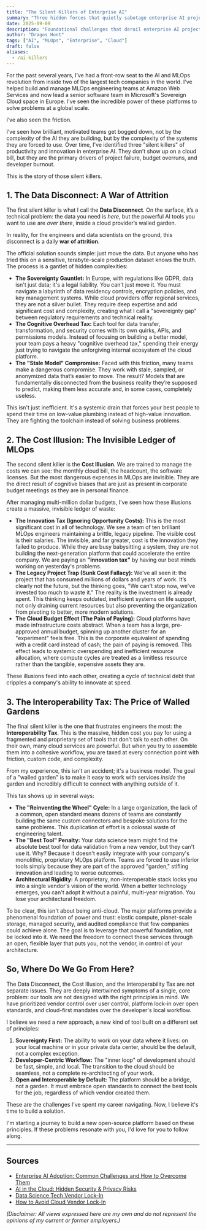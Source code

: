 ```yaml
---
title: "The Silent Killers of Enterprise AI"
summary: "Three hidden forces that quietly sabotage enterprise AI projects: data disconnect, cost illusions, and interoperability tax."
date: 2025-09-09
description: "Foundational challenges that derail enterprise AI projects: the data disconnect, hidden costs, and the interoperability tax."
author: "Dragos Hont"
tags: ["AI", "MLOps", "Enterprise", "Cloud"]
draft: false
aliases:
  - /ai-killers
---
```


For the past several years, I’ve had a front-row seat to the AI and MLOps revolution from inside two of the largest tech companies in the world. I’ve helped build and manage MLOps engineering teams at Amazon Web Services and now lead a senior software team in Microsoft's Sovereign Cloud space in Europe. I’ve seen the incredible power of these platforms to solve problems at a global scale.

I’ve also seen the friction.

I’ve seen how brilliant, motivated teams get bogged down, not by the complexity of the AI they are building, but by the complexity of the systems they are forced to use. Over time, I've identified three "silent killers" of productivity and innovation in enterprise AI. They don’t show up on a cloud bill, but they are the primary drivers of project failure, budget overruns, and developer burnout.

This is the story of those silent killers.

## 1. The Data Disconnect: A War of Attrition

The first silent killer is what I call the **Data Disconnect**. On the surface, it’s a technical problem: the data you need is *here*, but the powerful AI tools you want to use are *over there*, inside a cloud provider’s walled garden.

In reality, for the engineers and data scientists on the ground, this disconnect is a daily **war of attrition**.

The official solution sounds simple: just move the data. But anyone who has tried this on a sensitive, terabyte-scale production dataset knows the truth. The process is a gantlet of hidden complexities:

- **The Sovereignty Gauntlet:** In Europe, with regulations like GDPR, data isn't just data; it's a legal liability. You can’t just move it. You must navigate a labyrinth of data residency controls, encryption policies, and key management systems. While cloud providers offer regional services, they are not a silver bullet. They require deep expertise and add significant cost and complexity, creating what I call a "sovereignty gap" between regulatory requirements and technical reality.
- **The Cognitive Overhead Tax:** Each tool for data transfer, transformation, and security comes with its own quirks, APIs, and permissions models. Instead of focusing on building a better model, your team pays a heavy "cognitive overhead tax," spending their energy just trying to navigate the unforgiving internal ecosystem of the cloud platform.
- **The "Stale Model" Compromise:** Faced with this friction, many teams make a dangerous compromise. They work with stale, sampled, or anonymized data that’s easier to move. The result? Models that are fundamentally disconnected from the business reality they’re supposed to predict, making them less accurate and, in some cases, completely useless.

This isn't just inefficient. It's a systemic drain that forces your best people to spend their time on low-value plumbing instead of high-value innovation. They are fighting the toolchain instead of solving business problems.

## 2. The Cost Illusion: The Invisible Ledger of MLOps

The second silent killer is the **Cost Illusion**. We are trained to manage the costs we can see: the monthly cloud bill, the headcount, the software licenses. But the most dangerous expenses in MLOps are invisible. They are the direct result of cognitive biases that are just as present in corporate budget meetings as they are in personal finance.

After managing multi-million dollar budgets, I've seen how these illusions create a massive, invisible ledger of waste:

- **The Innovation Tax (Ignoring Opportunity Costs):** This is the most significant cost in all of technology. We see a team of ten brilliant MLOps engineers maintaining a brittle, legacy pipeline. The visible cost is their salaries. The invisible, and far greater, cost is the innovation they failed to produce. While they are busy babysitting a system, they are not building the next-generation platform that could accelerate the entire company. We are paying an **"innovation tax"** by having our best minds working on yesterday's problems.
- **The Legacy Project Trap (Sunk Cost Fallacy):** We've all seen it: the project that has consumed millions of dollars and years of work. It’s clearly not the future, but the thinking goes, "We can't stop now, we've invested too much to waste it." The reality is the investment is already spent. This thinking keeps outdated, inefficient systems on life support, not only draining current resources but also preventing the organization from pivoting to better, more modern solutions.
- **The Cloud Budget Effect (The Pain of Paying):** Cloud platforms have made infrastructure costs abstract. When a team has a large, pre-approved annual budget, spinning up another cluster for an "experiment" feels free. This is the corporate equivalent of spending with a credit card instead of cash; the pain of paying is removed. This effect leads to systemic overspending and inefficient resource allocation, where compute cycles are treated as a limitless resource rather than the tangible, expensive assets they are.

These illusions feed into each other, creating a cycle of technical debt that cripples a company's ability to innovate at speed.

## 3. The Interoperability Tax: The Price of Walled Gardens

The final silent killer is the one that frustrates engineers the most: the **Interoperability Tax**. This is the massive, hidden cost you pay for using a fragmented and proprietary set of tools that don't talk to each other. On their own, many cloud services are powerful. But when you try to assemble them into a cohesive workflow, you are taxed at every connection point with friction, custom code, and complexity.

From my experience, this isn't an accident; it's a business model. The goal of a "walled garden" is to make it easy to work with services *inside* the garden and incredibly difficult to connect with anything *outside* of it.

This tax shows up in several ways:

- **The "Reinventing the Wheel" Cycle:** In a large organization, the lack of a common, open standard means dozens of teams are constantly building the same custom connectors and bespoke solutions for the same problems. This duplication of effort is a colossal waste of engineering talent.
- **The "Best Tool" Penalty:** Your data science team might find the absolute best tool for data validation from a new vendor, but they can't use it. Why? Because it doesn't easily integrate with your company's monolithic, proprietary MLOps platform. Teams are forced to use inferior tools simply because they are part of the approved "garden," stifling innovation and leading to worse outcomes.
- **Architectural Rigidity:** A proprietary, non-interoperable stack locks you into a single vendor's vision of the world. When a better technology emerges, you can't adopt it without a painful, multi-year migration. You lose your architectural freedom.

To be clear, this isn't about being anti-cloud. The major platforms provide a phenomenal foundation of power and trust: elastic compute, planet-scale storage, managed security, and audited compliance that few companies could achieve alone. The goal is to leverage that powerful foundation, not be locked into it. We need the freedom to connect these services through an open, flexible layer that puts you, not the vendor, in control of your architecture.

## So, Where Do We Go From Here?

The Data Disconnect, the Cost Illusion, and the Interoperability Tax are not separate issues. They are deeply intertwined symptoms of a single, core problem: our tools are not designed with the right principles in mind. We have prioritized vendor control over user control, platform lock-in over open standards, and cloud-first mandates over the developer's local workflow.

I believe we need a new approach, a new kind of tool built on a different set of principles:

1. **Sovereignty First:** The ability to work on your data where it lives: on your local machine or in your private data center, should be the default, not a complex exception.
2. **Developer-Centric Workflow:** The "inner loop" of development should be fast, simple, and local. The transition to the cloud should be seamless, not a complete re-architecting of your work.
3. **Open and Interoperable by Default:** The platform should be a bridge, not a garden. It must embrace open standards to connect the best tools for the job, regardless of which vendor created them.

These are the challenges I’ve spent my career navigating. Now, I believe it's time to build a solution.

I'm starting a journey to build a new open-source platform based on these principles. If these problems resonate with you, I'd love for you to follow along.

---

## Sources

- [Enterprise AI Adoption: Common Challenges and How to Overcome Them](https://www.suse.com/c/enterprise-ai-adoption-common-challenges-and-how-to-overcome-them/)
- [AI in the Cloud: Hidden Security & Privacy Risks](https://riskimmune.com/ai-in-the-cloud-the-hidden-security-privacy-risks-you-need-to-know/)
- [Data Science Tech Vendor Lock-In](https://www.datagrom.com/data-science-machine-learning-ai-blog/data-science-tech-vendor-lock-in)
- [How to Avoid Cloud Vendor Lock-In](https://www.cloudficient.com/blog/how-to-avoid-cloud-vendor-lock-in)


*(Disclaimer: All views expressed here are my own and do not represent the opinions of my current or former employers.)*